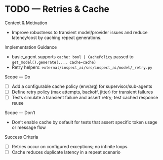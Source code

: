 # TODO — Retries & Cache

Context & Motivation
- Improve robustness to transient model/provider issues and reduce latency/cost by caching repeat generations.

Implementation Guidance
- basic_agent supports `cache: bool | CachePolicy` passed to `get_model().generate(..., cache=cache)`
- Retry helpers: `external/inspect_ai/src/inspect_ai/model/_retry.py`

Scope — Do
- [ ] Add a configurable cache policy (env/arg) for supervisor/sub-agents
- [ ] Define retry policy (max attempts, backoff, jitter) for transient failures
- [ ] Tests simulate a transient failure and assert retry; test cached response reuse

Scope — Don’t
- Don’t enable cache by default for tests that assert specific token usage or message flow

Success Criteria
- [ ] Retries occur on configured exceptions; no infinite loops
- [ ] Cache reduces duplicate latency in a repeat scenario
